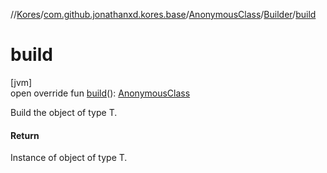 //[Kores](../../../../index.md)/[com.github.jonathanxd.kores.base](../../index.md)/[AnonymousClass](../index.md)/[Builder](index.md)/[build](build.md)

# build

[jvm]\
open override fun [build](build.md)(): [AnonymousClass](../index.md)

Build the object of type T.

#### Return

Instance of object of type T.
